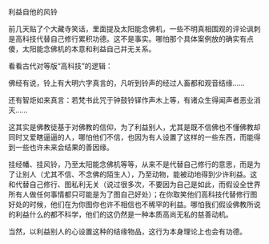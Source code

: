 利益自他的风铃

前几天贴了个大藏寺笑话，里面提及太阳能念佛机，一些不明真相围观的评论讽刺是高科技代替自己修行累积功德。这不是事实。哪怕那个具体案例放的确实有点傻，太阳能念佛机的本意和利益自己并无关系。

看看古代对等版“高科技”的逻辑：

佛经有说，铃上有大明六字真言的，凡听到铃声的经过人畜都和观音结缘……

还有智炬如来真言：若梵书此咒于钟鼓铃铎作声木上等，有诸众生得闻声者恶业消灭……

这其实是佛教徒基于对佛教的信仰，为了利益别人，尤其是既不信佛也不懂佛教却同时又爱瞎逼逼的人，哪怕他们不信，也因为有人设置了这样的一些东西，而能得到一些也许未来会结果的善因缘。

挂经幡、挂风铃，乃至太阳能念佛机等等，从来不是代替自己修行的意思，而是为了让别人（尤其不信、不念佛的陌生人），乃至动物，能被动地得到少许利益。这和代替自己修行、图私利无关（说过很多次，不要因为自己是如此，而假设全世界所有人做任何事情都只可能是为了图自己好处）；在你取笑他们高科技代替修行图好处的时候，他们在为你图你也许不相信也不稀罕的利益。哪怕我们假设佛教所说的利益什么的都不科学，他们的这仍然是一种本质高尚无私的慈善动机。

当然，以利益别人的心设置这种的结缘物品，这行为本身理论上也会有功德。
